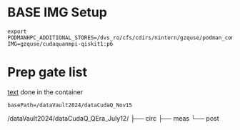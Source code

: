 # BASE IMG Setup 

```
export PODMANHPC_ADDITIONAL_STORES=/dvs_ro/cfs/cdirs/nintern/gzquse/podman_common/
IMG=gzquse/cudaquanmpi-qiskit1:p6
```

# Prep gate list

[text](./prep_gateList.sh) done in the container
```
basePath=/dataVault2024/dataCudaQ_Nov15
```

/dataVault2024/dataCudaQ_QEra_July12/
├── circ
├── meas
└── post
